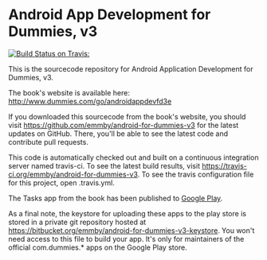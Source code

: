 Android App Development for Dummies, v3
===============================================

[![Build Status on Travis:](https://travis-ci.org/emmby/android-for-dummies-v3.svg?branch=master)](https://travis-ci.org/emmby/android-for-dummies-v3)

This is the sourcecode repository for Android Application Development for
Dummies, v3.

The book's website is available here: http://www.dummies.com/go/androidappdevfd3e

If you downloaded this sourcecode from the book's website, you should
visit https://github.com/emmby/android-for-dummies-v3 for the latest
updates on GitHub.  There, you'll be able to see the latest code and
contribute pull requests.

This code is automatically checked out and built on a continuous
integration server named travis-ci.  To see the latest build results,
visit https://travis-ci.org/emmby/android-for-dummies-v3.  To see the 
travis configuration file for this project, open .travis.yml.

The Tasks app from the book has been published to [Google Play](https://play.google.com/store/apps/details?id=com.dummies.tasks).

As a final note, the keystore for uploading these apps to the play store
is stored in a private git repository hosted at
https://bitbucket.org/emmby/android-for-dummies-v3-keystore.  You won't
need access to this file to build your app.  It's only for maintainers
of the official com.dummies.* apps on the Google Play store.
